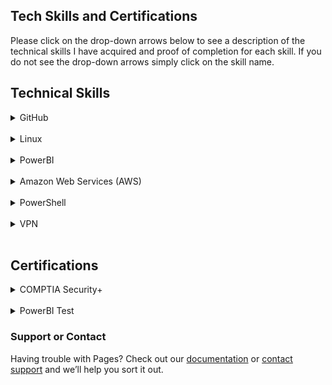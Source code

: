 ## Tech Skills and Certifications

Please click on the drop-down arrows below to see a description of the technical skills I have acquired and proof of completion for each skill. If you do not see the drop-down arrows simply click on the skill name.

<h2> Technical Skills </h2>

<details><summary>GitHub</summary>
  <h4> Description: </h4>
  I completed the GitHub learning lab courses offered on the GitHub <a href="https://lab.github.com/courses">website.</a>
  The courses helped me develop skills in creating pages such as this using GitHub pages and publishing them to GitHub.

<br>
<br>
<ul>
The 13 GitHub labs include an overview of fundamental GitHub skills including:
    <li>Communicating in issues and using Markdown</li>
  <li>Managing notifications</li>
  <li>Creating branches and making commits</li>
  <li>Introducing changes with pull requests and merging conflicts</li>
  <li>Creating and publishing a simple HTML website using GitHub Pages</li>
  <li>Creating Git files such as a .gitignore and migrating projects</li>
  <li>Using GitHub Apps and release-based workflows</li>
  <li>Using continuous integration with Travis CI</li>
</ul>

<h4> Course Completion: </h4>
<img src="GH1.png" alt="GitHubCompletion1">

<img src="GH2.png" alt="GitHubCompletion2">

<img src="GH3.png" alt="GitHubCompletion3">

  </details>
  
  <br>
<details><summary>Linux</summary>
  <h4> Description: </h4>
  I completed the LinuxAcademy's LPI Essentials online training offered on the Linux Academy <a href="https://www.linuxacademy.com">website.</a> The training gave videos, labs, and quizzes that taught and tested you on key fundamentals in Linux. The training started with the history of how Linux was created and gave an overview of several distributions. There was also a walkthrough lab to teach you how to install CentOS using VirtualBox.
<br>
<br>
<ul>
The training include an overview of fundamental Linux skills that prepare you for the LPI Linux Essentials Certification Exam including:
  <li>The Linux Community and a Career in Open Source</li>
  <li>Finding Your Way on a Linux System</li>
  <li>The Power of the Command Line</li>
  <li>The Linux Operating System</li>
  <li>Security and File Permissions</li>
</ul>
  
  <h4> Course Completion: </h4>
<img src="LPIcompletion.png" alt="LinuxCompletion1">
   </details>
   
   <br>
<details><summary>PowerBI</summary>
  <h4> Description: </h4>
  I completed the PowerBI online training offered on the edX <a href="https://www.edx.org">website.</a> This course went through the basics of how to create a report and dashboard using a dataset in Excel or from their library of data templates. The course also walked you through publishing the data to the PowerBI website from your desktop app so that it could be shared with others in your organization of your choosing.
<br>
  <br>
  The knowledge checks could not be completed because I was auditing the course.
<br>
  <br>
<ul>
The training include an overview of fundamental PowerBI skills including:
  <li>Creating visuals from different data sources</li>
  <li>Using data sources and visuals to form reports and dashboards</li>
  <li>Creating real-time dashboards with natural language queries</li>
</ul>
  
  <h4> Course Completion: </h4>
<img src="PBI1.png" alt="PowerBICompletion1">
<img src="PBI2.png" alt="PowerBICompletion2">
<img src="PBI3.png" alt="PowerBICompletion3">
<img src="PBI4.png" alt="PowerBICompletion4">
<img src="PBI5.png" alt="PowerBICompletion5">
<img src="PBI6.png" alt="PowerBICompletion6">
<img src="PBI7.png" alt="PowerBICompletion7">
<img src="PBI8.png" alt="PowerBICompletion8">
<img src="PBI9.png" alt="PowerBICompletion9">
<img src="PBI10.png" alt="PowerBICompletion10">
<img src="PBI11.png" alt="PowerBICompletion11">
<img src="PBI12.png" alt="PowerBICompletion12">
<img src="PBI13.png" alt="PowerBICompletion13">
   </details>
 
   <br>
<details><summary>Amazon Web Services (AWS)</summary>
  <h4> Description: </h4>
  I completed the LinuxAcademy's AWS Essentials online training offered on the Linux Academy <a href="https://www.linuxacademy.com">website.</a>
<br>
<br>
<ul>
The training include an overview of fundamental AWS skills including:
  <li>Managing AWS Access with Users, Groups, and Roles</li>
  <li>Networking Services and Connectivity</li>
  <li>Compute Services</li>
  <li>Storage Services</li>
  <li>Database Services</li>
  <li>Monitoring, Alerts, and Notifications</li>
  <li>Load Balancing, Elasticity, and Scalability</li>
  <li>Serverless Computing</li>
</ul>
  
   I also completed the AWS Concepts training on Linux Academy.
  <br>
  <h4> Course Completion: </h4>
<img src="AWSEssentialsCompletion.png" alt="AWSEssentials">
<img src="AWSConceptsCompletion.png" alt="AWSConcepts">
   </details>
   <br>
   
<details><summary>PowerShell</summary>
  <h4> Description: </h4>
  I completed the PowerShell EdX online training offered on the EdX <a href="https://www.edx.org/course/windows-powershell-basics-1">website.</a>
<br>
<br>
<ul>
The training include an overview of fundamental PowerShell skills including:
  <li>Configuring the Console</li>
  <li>Learning Basic Commands</li>
  <li>Learning about the Pipeline</li>
  <li>Learning about Data Variables and File Systems</li>
  <li>Formatting</li>
</ul>
  
  <h4> Course Completion: </h4>
<img src="PowershellCompletion.png" alt="PowerShellCompletion1">
   </details>
   
   <br>
   <details><summary>VPN</summary>
  <h4> Description: </h4>
  I completed the setup for Algo VPN on the GitHub <a href="https://github.com/trailofbits/algo">website.</a>
  
<img src="ReaganAlgoVPN.png" alt="AlgoCompletion">
<br>
<br>
 I also attempted the setup for OpenVPN on Digital Ocean's <a href="https://www.digitalocean.com/community/tutorials/how-to-set-up-an-openvpn-server-on-ubuntu-18-04">website,</a> but was unsuccessful.
<img src="ReaganOpenVPN.png" alt="OVPNCompletion">
   </details>
   
  <br>
<h2> Certifications </h2>
<details><summary>COMPTIA Security+</summary>
  <h4> Description: </h4>
  I am working towards the COMPTIA Security+ Certification and studying with <a href="https://www.testout.com">Testout.</a>
</details>
<br>

<details><summary>PowerBI Test</summary>

<iframe width="800" height="600" src="https://app.powerbi.com/view?r=eyJrIjoiYjUzYmJiM2EtOGI0Ny00YTUyLWE1MmYtZWJlMTY0ZGIwYjUyIiwidCI6ImQ0ZmYwMTNjLTYyYjctNDE2Ny05MjRmLTViZDkzZTgyMDJkMyIsImMiOjN9" frameborder="0" allowFullScreen="true"></iframe>
</details>

### Support or Contact

Having trouble with Pages? Check out our [documentation](https://help.github.com/categories/github-pages-basics/) or [contact support](https://github.com/contact) and we’ll help you sort it out.
